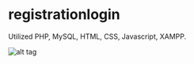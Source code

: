 # registrationlogin

Utilized PHP, MySQL, HTML, CSS, Javascript, XAMPP.

![alt tag](https://github.com/henryhyu/registrationlogin/blob/master/pics/Login%20Page.png)
